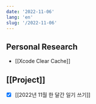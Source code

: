 ```yaml
---
date: '2022-11-06'
lang: 'en'
slug: '/2022-11-06'
---
```


## Personal Research

- [[Xcode Clear Cache]]

## [[Project]]

- [x] [[2022년 11월 한 달간 일기 쓰기]]
